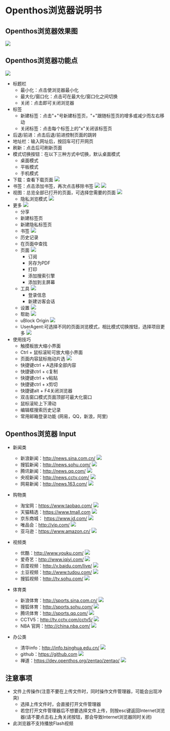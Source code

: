 # Openthos浏览器说明书

## Openthos浏览器效果图

![](../pic/soft/Internet_58/Internet_home.png)

## Openthos浏览器功能点

![](../pic/soft/Internet_58/Internet_overview.png)

   - 标题栏
      - 最小化：点击使浏览器最小化
      - 最大化/窗口化：点击可在最大化/窗口化之间切换
      - 关闭：点击即可关闭浏览器
   - 标签
      - 新建标签：点击"+"号新建标签页，"+"跟随标签页的增多或减少而左右移动
      - 关闭标签：点击每个标签上的"x"关闭该标签页
   - 后退/前进：点击后退/前进控制页面的跳转
   - 地址栏：输入网址后，按回车可打开网页
   - 刷新：点击后可刷新页面
   - 模式切换按钮：在以下三种方式中切换，默认桌面模式
      - 桌面模式
      - 平板模式
      - 手机模式
   - 下载：查看下载页面
      ![](../pic/soft/Internet_58/Internet_Downloads.png)
   - 书签：点击添加书签，再次点击移除书签
      ![](../pic/soft/Internet_58/Internet_mark.png)
      ![](../pic/soft/Internet_58/Internet_unmark.png)
   - 视图：总览全部已打开的页面，可选择您需要的页面
      ![](../pic/soft/Internet_58/Internet_view.png)
      - 隐私浏览模式
         ![](../pic/soft/Internet_58/Internet_private.png)
   - 更多
      ![](../pic/soft/Internet_58/Internet_more.png)
      - 分享
      - 新建标签页
      - 新建隐私标签页
      - 书签
         ![](../pic/soft/Internet_58/Internet_bookmarks.png)
      - 历史记录
      - 在页面中查找
      - 页面
         ![](../pic/soft/Internet_58/Internet_page.png)
         - 订阅
         - 另存为PDF
         - 打印
         - 添加搜索引擎
         - 添加到主屏幕
      - 工具
         ![](../pic/soft/Internet_58/Internet_tools.png)
         - 登录信息
         - 新建访客会话
      - 设置
         ![](../pic/soft/Internet_58/Internet_setting.png)
      - 帮助
         ![](../pic/soft/Internet_58/Internet_help.png)
      - uBlock Origin
         ![](../pic/soft/Internet_58/Internet_ublock.png)
      - UserAgent:可选择不同的页面浏览模式，相比模式切换按钮，选择项目更多
         ![](../pic/soft/Internet_58/Internet_agent.png)
   - 使用技巧
      - 触摸板放大缩小界面
      - Ctrl + 鼠标滚轮可放大缩小界面
      - 页面内容鼠标拖动片选
      ![](../pic/soft/Internet_58/Internet_choose.png)
      - 快捷键ctrl + A选择全部内容
      - 快捷键ctrl + c复制
      - 快捷键ctrl + v粘贴
      - 快捷键ctrl + x剪切
      - 快捷键alt + F4关闭浏览器
      - 双击窗口模式页面顶部可最大化窗口
      - 鼠标滚轮上下滑动
      - 编辑框搜索历史记录
      - 常用邮箱登录功能 (网易，QQ，新浪，阿里)

## Openthos浏览器 Input

   - 新闻类
      - 新浪新闻：http://news.sina.com.cn/
      ![](../pic/soft/Internet_58/Internet_sinanews.png)
      - 搜狐新闻：http://news.sohu.com/
      ![](../pic/soft/Internet_58/Internet_sohunews.png)
      - 腾讯新闻：http://news.qq.com/
      ![](../pic/soft/Internet_58/Internet_tencentnews.png)
      - 央视新闻：http://news.cctv.com/
      ![](../pic/soft/Internet_58/Internet_cctvnews.png)
      - 网易新闻：http://news.163.com/
      ![](../pic/soft/Internet_58/Internet_163news.png)

   - 购物类
      - 淘宝网：https://www.taobao.com/
      ![](../pic/soft/Internet_58/Internet_taobao.png)
      - 天猫精选：https://www.tmall.com
      ![](../pic/soft/Internet_58/Internet_tmall.png)
      - 京东商城： https://www.jd.com/
      ![](../pic/soft/Internet_58/Internet_jd.png)
      - 唯品会：http://vip.com/
      ![](../pic/soft/Internet_58/Internet_vip.png)
      - 亚马逊：https://www.amazon.cn/
      ![](../pic/soft/Internet_58/Internet_amazon.png)

   - 视频类
      - 优酷：http://www.youku.com/
      ![]( ../pic/soft/Internet_58/Internet_youku.png)
      - 爱奇艺：http://www.iqiyi.com/
      ![](../pic/soft/Internet_58/Internet_iqiyi.png)
      - 百度视频：http://v.baidu.com/live/
      ![](../pic/soft/Internet_58/Internet_vbaidu.png)
      - 土豆视频：http://www.tudou.com/
      ![]( ../pic/soft/Internet_58/Internet_tudou.png)
      - 搜狐视频：http://tv.sohu.com/
      ![](../pic/soft/Internet_58/Internet_tvsohu.png)

   - 体育类
      - 新浪体育：http://sports.sina.com.cn/
      ![](../pic/soft/Internet_58/Internet_sinasports.png)
      - 搜狐体育：http://sports.sohu.com/
      ![](../pic/soft/Internet_58/Internet_sohusports.png)
      - 腾讯体育：http://sports.qq.com/
      ![](../pic/soft/Internet_58/Internet_qqsports.png)
      - CCTV5：http://tv.cctv.com/cctv5/
      ![](../pic/soft/Internet_58/Internet_cctv5.png)
      - NBA 官网：http://china.nba.com/
      ![](../pic/soft/Internet_58/Internet_nba.png)

   - 办公类
      - 清华info：http://info.tsinghua.edu.cn/
      ![](../pic/soft/Internet_58/Internet_tsinghua.png)
      - github：https://github.com
      ![](../pic/soft/Internet_58/Internet_github.png)
      - 禅道：https://dev.openthos.org/zentao/zentao/
      ![](../pic/soft/Internet_58/Internet_chandao.png)

## 注意事项
   -  文件上传操作(注意不要在上传文件时，同时操作文件管理器，可能会出现冲突)
      - 选择上传文件时，会直接打开文件管理器
      - 若您打开文件管理器后不想要选择文件上传，则按esc键返回Internet浏览器(请不要点击右上角关闭按钮，那会导致Internet浏览器同时关闭)
   - 此浏览器不支持播放Flash视频
